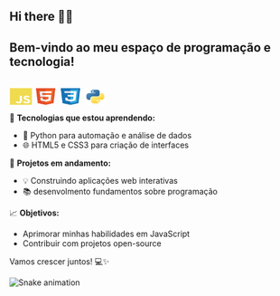 ## Hi there  👨‍💻


## Bem-vindo ao meu espaço de programação e tecnologia!



<div style="display: inline_block"><br>
  <img align="center" alt="Tech-Js" height="30" width="40" src="https://raw.githubusercontent.com/devicons/devicon/master/icons/javascript/javascript-plain.svg">
  <img align="center" alt="Tech-HTML" height="30" width="40" src="https://raw.githubusercontent.com/devicons/devicon/master/icons/html5/html5-original.svg">
  <img align="center" alt="Tech-CSS" height="30" width="40" src="https://raw.githubusercontent.com/devicons/devicon/master/icons/css3/css3-original.svg">
  <img align="center" alt="Tech-Python" height="30" width="40" src="https://raw.githubusercontent.com/devicons/devicon/master/icons/python/python-original.svg">
</div>


🌱 **Tecnologias que estou aprendendo:**
- 🐍 Python para automação e análise de dados
- 🌐 HTML5 e CSS3 para criação de interfaces

🚀 **Projetos em andamento:**
- 💡 Construindo aplicações web interativas
- 📚 desenvolmento fundamentos sobre programação

📈 **Objetivos:**
- Aprimorar minhas habilidades em JavaScript
- Contribuir com projetos open-source

Vamos crescer juntos! 💻✨


![Snake animation](https://github.com/seu-usuário-aqui/seu-usuário-aqui/blob/output/github-contribution-grid-snake.svg)




